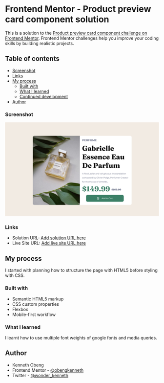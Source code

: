 # Frontend Mentor - Product preview card component solution

This is a solution to the [Product preview card component challenge on Frontend Mentor](https://www.frontendmentor.io/challenges/product-preview-card-component-GO7UmttRfa). Frontend Mentor challenges help you improve your coding skills by building realistic projects. 

## Table of contents

  - [Screenshot](#screenshot)
  - [Links](#links)
- [My process](#my-process)
  - [Built with](#built-with)
  - [What I learned](#what-i-learned)
  - [Continued development](#continued-development)
- [Author](#author)

### Screenshot

![](./images/Screenshot.png)


### Links

- Solution URL: [Add solution URL here](https://your-solution-url.com)
- Live Site URL: [Add live site URL here](https://your-live-site-url.com)

## My process
I started with planning how to structure the page with HTML5 before styling with CSS.

### Built with

- Semantic HTML5 markup
- CSS custom properties
- Flexbox
- Mobile-first workflow

### What I learned

I learnt how to use multiple font weights of google fonts and media queries.

## Author

- Kenneth Obeng
- Frontend Mentor - [@obengkenneth](https://www.frontendmentor.io/profile/obengkenneth)
- Twitter - [@wonder_kenneth](https://twitter.com/wonder_kenneth)

